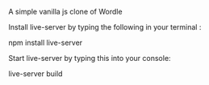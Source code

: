 A simple vanilla js clone of Wordle

Install live-server by typing the following in your terminal :

npm install live-server

Start live-server by typing this into your console:

live-server build